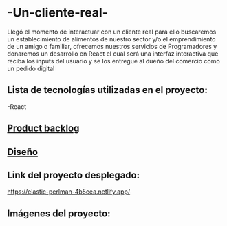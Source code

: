 # -Un-cliente-real-
Llegó el momento de interactuar con un cliente real para ello buscaremos un  establecimiento de alimentos de nuestro sector y/o el emprendimiento de un amigo o familiar, ofrecemos nuestros servicios de Programadores y donaremos un desarrollo  en React el cual será una interfaz interactiva que reciba los inputs del usuario y se los entregué al dueño del comercio como un pedido digital
## Lista de tecnologías utilizadas en el proyecto:
-React 

## [Product backlog](https://ajweb2003.atlassian.net/jira/software/projects/UCR/boards/1/backlog)



## [Diseño](https://www.figma.com/file/H1LLdBpy7V7ggKO0vCQK5X/Toquen-el-DOM?node-id=0%3A1)



##  Link del proyecto desplegado:
https://elastic-perlman-4b5cea.netlify.app/

## Imágenes del proyecto:
